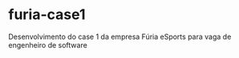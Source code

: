 # furia-case1
Desenvolvimento do case 1 da empresa Fúria eSports para vaga de engenheiro de software
